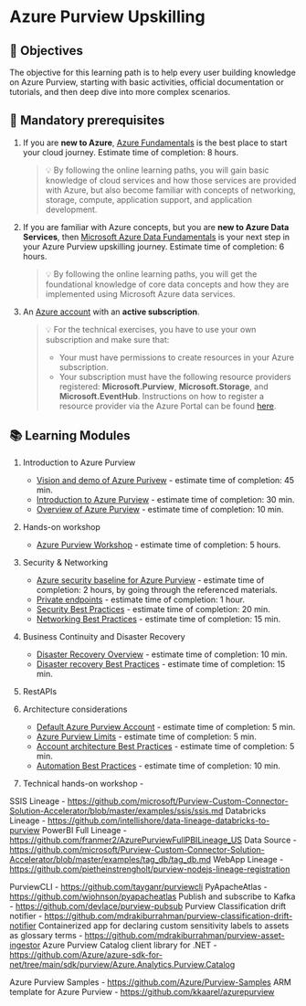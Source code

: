 # Azure Purview Upskilling


## :dart: Objectives
The objective for this learning path is to help every user building knowledge on Azure Purview, starting with basic activities, official documentation or tutorials, and then deep dive into more complex scenarios. 

## :thinking: Mandatory prerequisites

1. If you are <b>new to Azure</b>, [Azure Fundamentals](https://docs.microsoft.com/en-us/learn/certifications/azure-fundamentals/) is the best place to start your cloud journey. Estimate time of completion: 8 hours.

    >:bulb: By following the online learning paths, you will gain basic knowledge of cloud services and how those services are provided with Azure, but also become familiar with concepts of networking, storage, compute, application support, and application development.
3. If you are familiar with Azure concepts, but you are <b>new to Azure Data Services</b>, then [Microsoft Azure Data Fundamentals](https://docs.microsoft.com/en-us/learn/certifications/exams/dp-900) is your next step in your Azure Purview upskilling journey.  Estimate time of completion: 6 hours.

    >:bulb: By following the online learning paths, you will get the foundational knowledge of core data concepts and how they are implemented using Microsoft Azure data services.
5. An [Azure account](https://azure.microsoft.com/en-us/free/) with an <b>active subscription</b>.

    >:bulb: For the technical exercises, you have to use your own subscription and make sure that:
    > * Your must have permissions to create resources in your Azure subscription.
    > * Your subscription must have the following resource providers registered: **Microsoft.Purview**, **Microsoft.Storage**, and **Microsoft.EventHub**. Instructions on how to register a resource provider via the Azure Portal can be found [here](https://docs.microsoft.com/en-us/azure/azure-resource-manager/management/resource-providers-and-types#azure-portal).


## :books: Learning Modules
1. Introduction to Azure Purview
    * [Vision and demo of Azure Purivew](https://www.youtube.com/watch?v=aKiBFmiJEBQ) - estimate time of completion: 45 min.
    * [Introduction to Azure Purview](https://docs.microsoft.com/en-us/learn/modules/intro-to-azure-purview/) - estimate time of completion: 30 min.
    * [Overview of Azure Purview](https://docs.microsoft.com/en-us/azure/purview/overview) - estimate time of completion: 10 min.
3. Hands-on workshop
    * [Azure Purview Workshop](https://github.com/tayganr/purviewlab) - estimate time of completion: 5 hours.
5. Security & Networking
    * [Azure security baseline for Azure Purview](https://docs.microsoft.com/en-us/security/benchmark/azure/baselines/purview-security-baseline) - estimate time of completion: 2 hours, by going through the referenced materials.
    * [Private endpoints](https://docs.microsoft.com/en-us/azure/purview/catalog-private-link) - estimate time of completion: 1 hour.
    * [Security Best Practices](https://docs.microsoft.com/en-us/azure/purview/concept-best-practices-security) - estimate time of completion: 20 min.
    * [Networking Best Practices](https://docs.microsoft.com/en-us/azure/purview/concept-best-practices-network) - estimate time of completion: 15 min.
7. Business Continuity and Disaster Recovery
    * [Disaster Recovery Overview](https://docs.microsoft.com/en-us/azure/purview/disaster-recovery) -  estimate time of completion: 10 min.
    * [Disaster recovery Best Practices](https://docs.microsoft.com/en-us/azure/purview/concept-best-practices-migration) -  estimate time of completion: 15 min.
9. RestAPIs
10. Architecture considerations
    * [Default Azure Purview Account](https://docs.microsoft.com/en-us/azure/purview/concept-default-purview-account) -  estimate time of completion: 5 min.
    * [Azure Purview Limits](https://docs.microsoft.com/en-us/azure/purview/how-to-manage-quotas) -  estimate time of completion: 5 min.
    * [Account architecture Best Practices](https://docs.microsoft.com/en-us/azure/purview/concept-best-practices-accounts) -  estimate time of completion: 5 min.
    * [Automation Best Practices](https://docs.microsoft.com/en-us/azure/purview/concept-best-practices-automation) -  estimate time of completion: 10 min.



6. Technical hands-on workshop - 

SSIS Lineage - https://github.com/microsoft/Purview-Custom-Connector-Solution-Accelerator/blob/master/examples/ssis/ssis.md
Databricks Lineage - https://github.com/intellishore/data-lineage-databricks-to-purview
PowerBI Full Lineage - https://github.com/franmer2/AzurePurviewFullPBILineage_US
Data Source - https://github.com/microsoft/Purview-Custom-Connector-Solution-Accelerator/blob/master/examples/tag_db/tag_db.md
WebApp Lineage - https://github.com/pietheinstrengholt/purview-nodejs-lineage-registration


PurviewCLI - https://github.com/tayganr/purviewcli
PyApacheAtlas - https://github.com/wjohnson/pyapacheatlas
Publish and subscribe to Kafka - https://github.com/devlace/purview-pubsub
Purview Classification drift notifier - https://github.com/mdrakiburrahman/purview-classification-drift-notifier
Containerized app for declaring custom sensitivity labels to assets as glossary terms - https://github.com/mdrakiburrahman/purview-asset-ingestor
Azure Purview Catalog client library for .NET - https://github.com/Azure/azure-sdk-for-net/tree/main/sdk/purview/Azure.Analytics.Purview.Catalog

Azure Purview Samples - https://github.com/Azure/Purview-Samples
ARM template for Azure Purview - https://github.com/kkaarel/azurepurview
